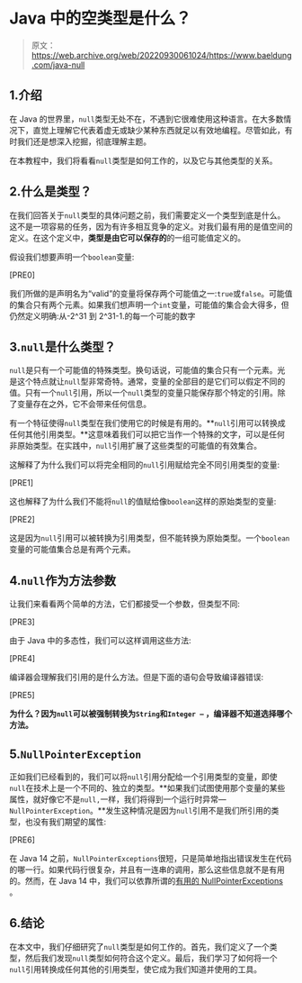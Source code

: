 # Java 中的空类型是什么？

> 原文：<https://web.archive.org/web/20220930061024/https://www.baeldung.com/java-null>

## 1.介绍

在 Java 的世界里，`null`类型无处不在，不遇到它很难使用这种语言。在大多数情况下，直觉上理解它代表着虚无或缺少某种东西就足以有效地编程。尽管如此，有时我们还是想深入挖掘，彻底理解主题。

在本教程中，我们将看看`null`类型是如何工作的，以及它与其他类型的关系。

## 2.什么是类型？

在我们回答关于`null`类型的具体问题之前，我们需要定义一个类型到底是什么。这不是一项容易的任务，因为有许多相互竞争的定义。对我们最有用的是值空间的定义。在这个定义中，**类型是由它可以保存的**的一组可能值定义的。

假设我们想要声明一个`boolean`变量:

[PRE0]

我们所做的是声明名为“valid”的变量将保存两个可能值之一:`true`或`false`。可能值的集合只有两个元素。如果我们想声明一个`int`变量，可能值的集合会大得多，但仍然定义明确:从-2^31 到 2^31-1.的每一个可能的数字

## 3.`null`是什么类型？

`null`是只有一个可能值的特殊类型。换句话说，可能值的集合只有一个元素。光是这个特点就让`null`型非常奇特。通常，变量的全部目的是它们可以假定不同的值。只有一个`null`引用，所以一个`null`类型的变量只能保存那个特定的引用。除了变量存在之外，它不会带来任何信息。

有一个特征使得`null`类型在我们使用它的时候是有用的。**`null`引用可以转换成任何其他引用类型。**这意味着我们可以把它当作一个特殊的文字，可以是任何非原始类型。在实践中，`null`引用扩展了这些类型的可能值的有效集合。

这解释了为什么我们可以将完全相同的`null`引用赋给完全不同引用类型的变量:

[PRE1]

这也解释了为什么我们不能将`null`的值赋给像`boolean`这样的原始类型的变量:

[PRE2]

这是因为`null`引用可以被转换为引用类型，但不能转换为原始类型。一个`boolean`变量的可能值集合总是有两个元素。

## 4.`null`作为方法参数

让我们来看看两个简单的方法，它们都接受一个参数，但类型不同:

[PRE3]

由于 Java 中的多态性，我们可以这样调用这些方法:

[PRE4]

编译器会理解我们引用的是什么方法。但是下面的语句会导致编译器错误:

[PRE5]

**为什么？因为`null`可以被强制转换为`String`和`Integer –` ，编译器不知道选择哪个方法。**

## 5.`NullPointerException`

正如我们已经看到的，我们可以将`null`引用分配给一个引用类型的变量，即使`null`在技术上是一个不同的、独立的类型。**如果我们试图使用那个变量的某些属性，就好像它不是`null,`一样，我们将得到一个运行时异常—`NullPointerException`。**发生这种情况是因为`null`引用不是我们所引用的类型，也没有我们期望的属性:

[PRE6]

在 Java 14 之前，`NullPointerExceptions`很短，只是简单地指出错误发生在代码的哪一行。如果代码行很复杂，并且有一连串的调用，那么这些信息就不是有用的。然而，在 Java 14 中，我们可以依靠所谓的[有用的 NullPointerExceptions](/web/20221112101142/https://www.baeldung.com/java-14-nullpointerexception) 。

## 6.结论

在本文中，我们仔细研究了`null`类型是如何工作的。首先，我们定义了一个类型，然后我们发现`null`类型如何符合这个定义。最后，我们学习了如何将一个`null`引用转换成任何其他的引用类型，使它成为我们知道并使用的工具。